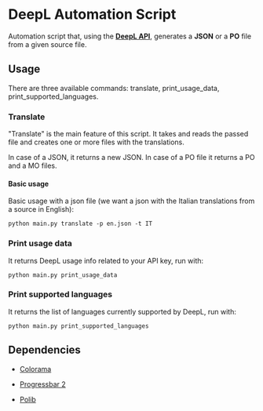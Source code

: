 # DeepL Automation Script

Automation script that, using the [**DeepL API**](https://www.deepl.com/it/docs-api/), generates a **JSON** or a **PO** file from a given source file.

## Usage

There are three available commands: translate, print_usage_data, print_supported_languages. 

### Translate

"Translate" is the main feature of this script. It takes and reads the passed file and creates one or more files with the translations.

In case of a JSON, it returns a new JSON. In case of a PO file it returns a PO and a MO files. 

#### Basic usage

Basic usage with a json file (we want a json with the Italian translations from a source in English):

```shell
python main.py translate -p en.json -t IT
```

### Print usage data

It returns DeepL usage info related to your API key, run with: 

```shell
python main.py print_usage_data
```

### Print supported languages

It returns the list of languages currently supported by DeepL, run with:

```shell
python main.py print_supported_languages
```

## Dependencies

- [Colorama](https://github.com/tartley/colorama)

- [Progressbar 2](https://github.com/WoLpH/python-progressbar)

- [Polib](https://github.com/izimobil/polib/)
